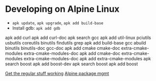 # Developing on Alpine Linux
* `apk update`, `apk upgrade`, `apk add build-base`
* Install gdb: `apk add gdb`

apk add curl
apk add curl-doc
apk search gcc
apk add util-linux pciutils usbutils coreutils binutils findutils grep
apk add build-base gcc abuild binutils binutils-doc gcc-doc
apk add cmake cmake-doc extra-cmake-modules extra-cmake-modules-doc
apk add cmake-doc extra-cmake-modules extra-cmake-modules-doc
apk add extra-cmake-modules
apk search boost
apk add boost-dev
apk search boost
apk add boost

[Get the regular stuff working](https://wiki.alpinelinux.org/wiki/How_to_get_regular_stuff_working)
[Alpine package mgmt](https://wiki.alpinelinux.org/wiki/Alpine_Linux_package_management)
